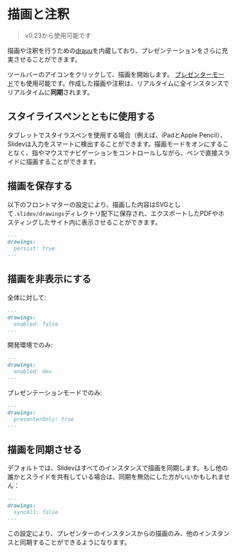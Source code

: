 # 描画と注釈

> v0.23から使用可能です

描画や注釈を行うための[drauu](https://github.com/antfu/drauu)を内蔵しており、プレゼンテーションをさらに充実させることができます。

ツールバーの<carbon-pen class="inline-icon-btn"/>アイコンをクリックして、描画を開始します。 [プレゼンターモード](/guide/presenter-mode)でも使用可能です。作成した描画や注釈は、リアルタイムに全インスタンスでリアルタイムに**同期**されます。

<Tweet id="1424027510342250499" />

## スタイライスペンとともに使用する

タブレットでスタイラスペンを使用する場合（例えば、iPadとApple Pencil）、Slidevは入力をスマートに検出することができます。描画モードをオンにすることなく、指やマウスでナビゲーションをコントロールしながら、ペンで直接スライドに描画することができます。

## 描画を保存する

以下のフロントマターの設定により、描画した内容はSVGとして`.slidev/drawings`ディレクトリ配下に保存され、エクスポートしたPDFやホスティングしたサイト内に表示させることができます。

```md
---
drawings: 
  persist: true
---
```

## 描画を非表示にする

全体に対して:

```md
---
drawings: 
  enabled: false
---
```

開発環境でのみ:

```md
---
drawings: 
  enabled: dev
---
```

プレゼンテーションモードでのみ:

```md
---
drawings: 
  presenterOnly: true
---
```

## 描画を同期させる

デフォルトでは、Slidevはすべてのインスタンスで描画を同期します。もし他の誰かとスライドを共有している場合は、同期を無効にした方がいいかもしれません：

```md
---
drawings: 
  syncAll: false
---
```

この設定により、プレゼンターのインスタンスからの描画のみ、他のインスタンスと同期することができるようになります。



